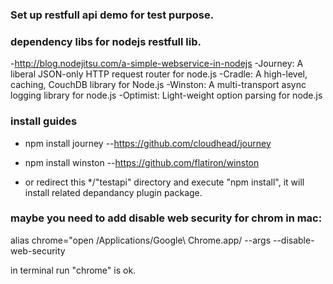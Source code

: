 ### Set up restfull api demo for test purpose.


### dependency libs for nodejs restfull lib.

-http://blog.nodejitsu.com/a-simple-webservice-in-nodejs
-Journey: A liberal JSON-only HTTP request router for node.js
-Cradle: A high-level, caching, CouchDB library for Node.js
-Winston: A multi-transport async logging library for node.js
-Optimist: Light-weight option parsing for node.js

### install guides

- npm install journey     --https://github.com/cloudhead/journey
- npm install winston     --https://github.com/flatiron/winston

- or redirect this */"testapi" directory and execute "npm install", it will install related depandancy plugin package.


### maybe you need to add disable web security for chrom in mac:

alias chrome="open /Applications/Google\ Chrome.app/ --args --disable-web-security

in terminal run  "chrome" is ok.